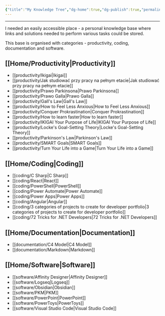 ```yaml
---
{"title":"My Knowledge Tree","dg-home":true,"dg-publish":true,"permalink":"/home/my-knowledge-tree/","tags":"gardenEntry","dgPassFrontmatter":true}
---
```


---
I needed an easily accessible place - a personal knowledge base where links and solutions needed to perform various tasks could be stored. 

This base is organised with categories - productivity, coding, documentation and software.

## [[Home/Productivity\|Productivity]]

- [[productivity/Ikigai\|Ikigai]]
- [[productivity/Jak studiować przy pracy na pełnym etacie\|Jak studiować przy pracy na pełnym etacie]]
- [[productivity/Prawo Parkinsona\|Prawo Parkinsona]]
- [[productivity/Prawo Galla\|Prawo Galla]]
- [[productivity/Gall's Law\|Gall's Law]]
- [[productivity/How to Feel Less Anxious\|How to Feel Less Anxious]]
- [[productivity/Conquer Prokrastination\|Conquer Prokrastination]]
- [[productivity/How to learn faster\|How to learn faster]]
- [[productivity/IKIGAI Your Purpose of Life\|IKIGAI Your Purpose of Life]]
- [[productivity/Locke's Goal-Setting Theory\|Locke's Goal-Setting Theory]]
- [[productivity/Parkinson's Law\|Parkinson's Law]]
- [[productivity/SMART Goals\|SMART Goals]]
- [[productivity/Turn Your Life into a Game\|Turn Your Life into a Game]]


## [[Home/Coding\|Coding]]

- [[coding/C Sharp\|C Sharp]]
- [[coding/React\|React]]
- [[coding/PowerShell\|PowerShell]]
- [[coding/Power Automate\|Power Automate]]
- [[coding/Power Apps\|Power Apps]]
- [[coding/Angular\|Angular]]
- [[coding/3 categories of projects to create for developer portfolio\|3 categories of projects to create for developer portfolio]]
- [[coding/72 Tricks for .NET Developers\|72 Tricks for .NET Developers]]


## [[Home/Documentation\|Documentation]]

- [[documentation/C4 Model\|C4 Model]]
- [[documentation/Markdown\|Markdown]]


## [[Home/Software\|Software]]

- [[software/Affinity Designer\|Affinity Designer]]
- [[software/Logseq\|Logseq]]
- [[software/Obsidian\|Obsidian]]
- [[software/PKM\|PKM]]
- [[software/PowerPoint\|PowerPoint]]
- [[software/PowerToys\|PowerToys]]
- [[software/Visual Studio Code\|Visual Studio Code]]


